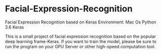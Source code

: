# Facial-Expression-Recognition
Facial Expression Recognition based on Keras
Environment:
Mac Os
Python 3.6
Keras

This is a small project of facial expression recognition based on the popular deep learning frame-Keras. If you want to train the model, please be sure to run the program on your GPU Server or other high-speed computation tool.
